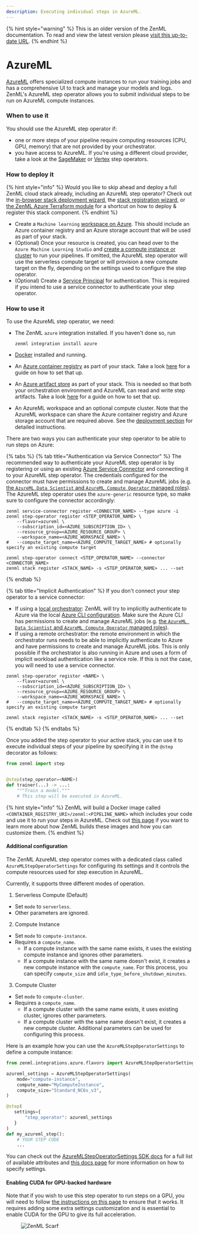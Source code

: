 ```yaml
---
description: Executing individual steps in AzureML.
---
```


{% hint style="warning" %}
This is an older version of the ZenML documentation. To read and view the latest version please [visit this up-to-date URL](https://docs.zenml.io).
{% endhint %}


# AzureML

[AzureML](https://azure.microsoft.com/en-us/products/machine-learning/) offers specialized compute instances to run your training jobs and has a comprehensive UI to track and manage your models and logs. ZenML's AzureML step operator allows you to submit individual steps to be run on AzureML compute instances.

### When to use it

You should use the AzureML step operator if:

* one or more steps of your pipeline require computing resources (CPU, GPU, memory) that are not provided by your orchestrator.
* you have access to AzureML. If you're using a different cloud provider, take a look at the [SageMaker](sagemaker.md) or [Vertex](vertex.md) step operators.

### How to deploy it

{% hint style="info" %}
Would you like to skip ahead and deploy a full ZenML cloud stack already,
including an AzureML step operator? Check out the [in-browser stack deployment wizard](../../how-to/infrastructure-deployment/stack-deployment/deploy-a-cloud-stack.md),
the [stack registration wizard](../../how-to/infrastructure-deployment/stack-deployment/register-a-cloud-stack.md),
or [the ZenML Azure Terraform module](../../how-to/infrastructure-deployment/stack-deployment/deploy-a-cloud-stack-with-terraform.md)
for a shortcut on how to deploy & register this stack component.
{% endhint %}

* Create a `Machine learning` [workspace on Azure](https://docs.microsoft.com/en-us/azure/machine-learning/quickstart-create-resources). This should include an Azure container registry and an Azure storage account that will be used as part of your stack.
* (Optional) Once your resource is created, you can head over to the `Azure Machine Learning Studio` and [create a compute instance or cluster](https://learn.microsoft.com/en-us/azure/machine-learning/how-to-create-compute-instance?view=azureml-api-2&tabs=python) to run your pipelines. If omitted, the AzureML step operator will use the serverless compute target or will provision a new compute target on the fly, depending on the settings used to configure the step operator.
* (Optional) Create a [Service Principal](https://docs.microsoft.com/en-us/azure/developer/java/sdk/identity-service-principal-auth) for authentication. This is required if you intend to use a service connector to authenticate your step operator.

### How to use it

To use the AzureML step operator, we need:

*   The ZenML `azure` integration installed. If you haven't done so, run

    ```shell
    zenml integration install azure
    ```
* [Docker](https://www.docker.com) installed and running.
* An [Azure container registry](../container-registries/azure.md) as part of your stack. Take a look [here](../container-registries/azure.md#how-to-deploy-it) for a guide on how to set that up.
* An [Azure artifact store](../artifact-stores/azure.md) as part of your stack. This is needed so that both your orchestration environment and AzureML can read and write step artifacts. Take a look [here](../container-registries/azure.md#how-to-deploy-it) for a guide on how to set that up.
* An AzureML workspace and an optional compute cluster. Note that the AzureML workspace can share the Azure container registry and Azure storage account that are required above. See the [deployment section](azureml.md#how-to-deploy-it) for detailed instructions.

There are two ways you can authenticate your step operator to be able to run steps on Azure:

{% tabs %}
{% tab title="Authentication via Service Connector" %}
The recommended way to authenticate your AzureML step operator is by registering or using an existing [Azure Service Connector](../../how-to/infrastructure-deployment/auth-management/azure-service-connector.md) and connecting it to your AzureML step operator. The credentials configured for the connector must have permissions to create and manage AzureML jobs (e.g. [the `AzureML Data Scientist` and `AzureML Compute Operator` managed roles](https://learn.microsoft.com/en-us/azure/machine-learning/how-to-assign-roles?view=azureml-api-2&tabs=team-lead)). The AzureML step operator uses the `azure-generic` resource type, so make sure to configure the connector accordingly:

```shell
zenml service-connector register <CONNECTOR_NAME> --type azure -i
zenml step-operator register <STEP_OPERATOR_NAME> \
    --flavor=azureml \
    --subscription_id=<AZURE_SUBSCRIPTION_ID> \
    --resource_group=<AZURE_RESOURCE_GROUP> \
    --workspace_name=<AZURE_WORKSPACE_NAME> \
#   --compute_target_name=<AZURE_COMPUTE_TARGET_NAME> # optionally specify an existing compute target

zenml step-operator connect <STEP_OPERATOR_NAME> --connector <CONNECTOR_NAME>
zenml stack register <STACK_NAME> -s <STEP_OPERATOR_NAME> ... --set
```
{% endtab %}

{% tab title="Implicit Authentication" %}
If you don't connect your step operator to a service connector:

* If using a [local orchestrator](../orchestrators/local.md): ZenML will try to implicitly authenticate to Azure via the local [Azure CLI configuration](https://learn.microsoft.com/en-us/cli/azure/authenticate-azure-cli-interactively). Make sure the Azure CLI has permissions to create and manage AzureML jobs (e.g. [the `AzureML Data Scientist` and `AzureML Compute Operator` managed roles](https://learn.microsoft.com/en-us/azure/machine-learning/how-to-assign-roles?view=azureml-api-2&tabs=team-lead)).
* If using a remote orchestrator: the remote environment in which the orchestrator runs needs to be able to implicitly authenticate to Azure and have permissions to create and manage AzureML jobs. This is only possible if the orchestrator is also running in Azure and uses a form of implicit workload authentication like a service role. If this is not the case, you will need to use a service connector.

```shell
zenml step-operator register <NAME> \
    --flavor=azureml \
    --subscription_id=<AZURE_SUBSCRIPTION_ID> \
    --resource_group=<AZURE_RESOURCE_GROUP> \
    --workspace_name=<AZURE_WORKSPACE_NAME> \
#   --compute_target_name=<AZURE_COMPUTE_TARGET_NAME> # optionally specify an existing compute target

zenml stack register <STACK_NAME> -s <STEP_OPERATOR_NAME> ... --set
```
{% endtab %}
{% endtabs %}

Once you added the step operator to your active stack, you can use it to execute individual steps of your pipeline by specifying it in the `@step` decorator as follows:

```python
from zenml import step


@step(step_operator=<NAME>)
def trainer(...) -> ...:
    """Train a model."""
    # This step will be executed in AzureML.
```

{% hint style="info" %}
ZenML will build a Docker image called `<CONTAINER_REGISTRY_URI>/zenml:<PIPELINE_NAME>` which includes your code and use it to run your steps in AzureML. Check out [this page](../../how-to/customize-docker-builds/README.md) if you want to learn more about how ZenML builds these images and how you can customize them.
{% endhint %}

#### Additional configuration

The ZenML AzureML step operator comes with a dedicated class called 
`AzureMLStepOperatorSettings` for configuring its settings and it controls
the compute resources used for step execution in AzureML.

Currently, it supports three different modes of operation.

1. Serverless Compute (Default)
- Set `mode` to `serverless`.
- Other parameters are ignored.

2. Compute Instance
- Set `mode` to `compute-instance`.
- Requires a `compute_name`.
  - If a compute instance with the same name exists, it uses the existing 
  compute instance and ignores other parameters.
  - If a compute instance with the same name doesn't exist, it creates a 
  new compute instance with the `compute_name`. For this process, you can 
  specify `compute_size` and `idle_type_before_shutdown_minutes`.

3. Compute Cluster
- Set `mode` to `compute-cluster`.
- Requires a `compute_name`.
  - If a compute cluster with the same name exists, it uses existing cluster, 
  ignores other parameters.
  - If a compute cluster with the same name doesn't exist, it creates a new 
  compute cluster. Additional parameters can be used for configuring this 
  process.

Here is an example how you can use the `AzureMLStepOperatorSettings` to define 
a compute instance:

```python
from zenml.integrations.azure.flavors import AzureMLStepOperatorSettings

azureml_settings = AzureMLStepOperatorSettings(
    mode="compute-instance",
    compute_name="MyComputeInstance",
    compute_size="Standard_NC6s_v3",
)

@step(
   settings={
       "step_operator": azureml_settings
   }
)
def my_azureml_step():
    # YOUR STEP CODE
    ...
```

You can check out the [AzureMLStepOperatorSettings SDK docs](https://sdkdocs.zenml.io/latest/integration\_code\_docs/integrations-azure/#zenml.integrations.azure.flavors.azureml\_step\_operator\_flavor.AzureMLStepOperatorSettings) for a full list of available attributes and [this docs page](../../how-to/pipeline-development/use-configuration-files/runtime-configuration.md) for more information on how to specify settings.

#### Enabling CUDA for GPU-backed hardware

Note that if you wish to use this step operator to run steps on a GPU, you will need to follow [the instructions on this page](../../how-to/pipeline-development/training-with-gpus/README.md) to ensure that it works. It requires adding some extra settings customization and is essential to enable CUDA for the GPU to give its full acceleration.

<figure><img src="https://static.scarf.sh/a.png?x-pxid=f0b4f458-0a54-4fcd-aa95-d5ee424815bc" alt="ZenML Scarf"><figcaption></figcaption></figure>
